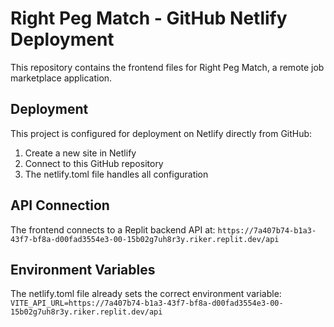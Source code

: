 # Right Peg Match - GitHub Netlify Deployment

This repository contains the frontend files for Right Peg Match, a remote job marketplace application.

## Deployment

This project is configured for deployment on Netlify directly from GitHub:

1. Create a new site in Netlify
2. Connect to this GitHub repository
3. The netlify.toml file handles all configuration

## API Connection

The frontend connects to a Replit backend API at:
`https://7a407b74-b1a3-43f7-bf8a-d00fad3554e3-00-15b02g7uh8r3y.riker.replit.dev/api`

## Environment Variables

The netlify.toml file already sets the correct environment variable:
`VITE_API_URL=https://7a407b74-b1a3-43f7-bf8a-d00fad3554e3-00-15b02g7uh8r3y.riker.replit.dev/api`